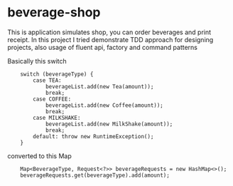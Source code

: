# beverage-shop
This is application simulates shop, you can order beverages and print receipt.
In this project I tried demonstrate TDD approach for designing projects, also usage of fluent api, factory and command patterns

Basically this switch
  
        switch (beverageType) {
            case TEA:
                beverageList.add(new Tea(amount));
                break;
            case COFFEE:
                beverageList.add(new Coffee(amount));
                break;
            case MILKSHAKE:
                beverageList.add(new MilkShake(amount));
                break;
            default: throw new RuntimeException();
        }
        
converted to this Map
  
        Map<BeverageType, Request<?>> beverageRequests = new HashMap<>();
        beverageRequests.get(beverageType).add(amount);
